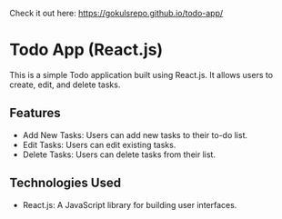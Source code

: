 
Check it out here: https://gokulsrepo.github.io/todo-app/

# Todo App (React.js)

This is a simple Todo application built using React.js. It allows users to create, edit, and delete tasks.

## Features

- Add New Tasks: Users can add new tasks to their to-do list.
- Edit Tasks: Users can edit existing tasks.
- Delete Tasks: Users can delete tasks from their list.

## Technologies Used

- React.js: A JavaScript library for building user interfaces.
